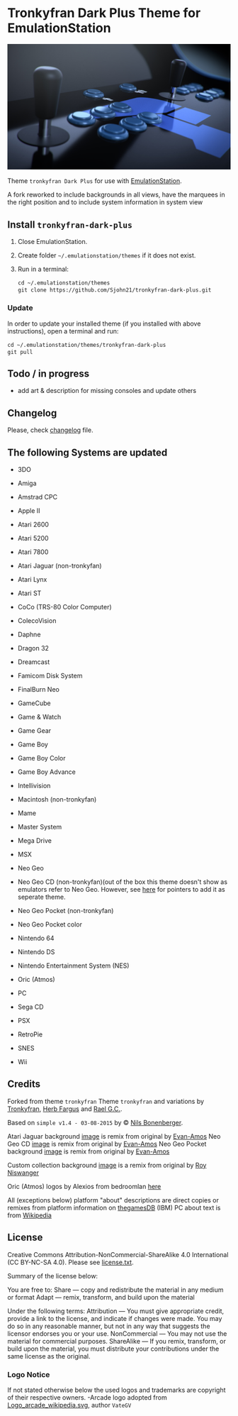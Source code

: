 # Tronkyfran Dark Plus Theme for EmulationStation

![Arcade banner](fba/background.jpg)

Theme `tronkyfran Dark Plus` for use with [EmulationStation](http://www.emulationstation.org/).

A fork reworked to include backgrounds in all views, have the marquees in the right position and to include system information in system view

## Install `tronkyfran-dark-plus`

1. Close EmulationStation.

2. Create folder `~/.emulationstation/themes` if it does not exist.

3. Run in a terminal:

       cd ~/.emulationstation/themes
       git clone https://github.com/Sjohn21/tronkyfran-dark-plus.git

### Update

In order to update your installed theme (if you installed with above instructions), open a terminal and run:

    cd ~/.emulationstation/themes/tronkyfran-dark-plus
    git pull

## Todo / in progress

- add art & description for missing consoles and update others

## Changelog

Please, check [changelog](changelog.txt) file.

## The following Systems are updated

- 3DO
- Amiga
- Amstrad CPC
- Apple II
- Atari 2600
- Atari 5200
- Atari 7800
- Atari Jaguar (non-tronkyfan)
- Atari Lynx
- Atari ST
- CoCo (TRS-80 Color Computer)
- ColecoVision
- Daphne
- Dragon 32
- Dreamcast
- Famicom Disk System
- FinalBurn Neo
- GameCube
- Game & Watch
- Game Gear
- Game Boy
- Game Boy Color
- Game Boy Advance
- Intellivision
- Macintosh (non-tronkyfan)
- Mame
- Master System
- Mega Drive
- MSX
- Neo Geo
- Neo Geo CD (non-tronkyfan)(out of the box this theme doesn't show as emulators refer to Neo Geo. However, see [here](https://retropie.org.uk/forum/topic/26064/neo-geo-cd-for-dummies/56) for pointers to add it as seperate theme.
- Neo Geo Pocket (non-tronkyfan)
- Neo Geo Pocket color
- Nintendo 64
- Nintendo DS
- Nintendo Entertainment System (NES)
- Oric (Atmos)
- PC

- Sega CD

- PSX
- RetroPie
- SNES
- Wii

## Credits

Forked from theme `tronkyfran`
Theme `tronkyfran` and variations by [Tronkyfran](https://github.com/tronkyfran), [Herb Fargus](https://github.com/HerbFargus) and [Rael G.C.](https://github.com/raelgc/).

Based on `simple v1.4 - 03-08-2015` by © [Nils Bonenberger](http://blog.nilsbyte.de/).

Atari Jaguar background [image](https://commons.wikimedia.org/wiki/File:Atari-Jaguar-Console-Set.png) is remix from original by [Evan-Amos](https://commons.wikimedia.org/wiki/User:Evan-Amos)
Neo Geo CD [image](https://commons.wikimedia.org/wiki/File:Neo-Geo-CD-TopLoader-wController-FL.jpg) is remix from original by [Evan-Amos](https://commons.wikimedia.org/wiki/User:Evan-Amos)
Neo Geo Pocket background [image](https://commons.wikimedia.org/wiki/File:Neo-Geo-Pocket-Anthra-Left.jpg) is remix from original by [Evan-Amos](https://commons.wikimedia.org/wiki/User:Evan-Amos)

Custom collection background [image](https://www.flickr.com/photos/motleypixel/20600012022/) is a remix from original by [Roy Niswanger](https://www.flickr.com/photos/motleypixel/)

Oric (Atmos) logos by Alexios from bedroomlan [here](https://www.bedroomlan.org/miscellany/oric-logo/)

All (exceptions below) platform "about" descriptions are direct copies or remixes from platform information on [thegamesDB](https://thegamesdb.net/list_platforms.php)
(IBM) PC about text is from [Wikipedia](https://en.wikipedia.org/wiki/IBM_Personal_Computer)

## License

Creative Commons Attribution-NonCommercial-ShareAlike 4.0 International (CC BY-NC-SA 4.0). Please see [license.txt](license.txt).

Summary of the license below:

You are free to:
Share — copy and redistribute the material in any medium or format
Adapt — remix, transform, and build upon the material

Under the following terms:
Attribution — You must give appropriate credit, provide a link to the license, and indicate if changes were made. You may do so in any reasonable manner, but not in any way that suggests the licensor endorses you or your use.
NonCommercial — You may not use the material for commercial purposes.
ShareAlike — If you remix, transform, or build upon the material, you must distribute your contributions under the same license as the original.

### Logo Notice

If not stated otherwise below the used logos and trademarks are copyright of their respective owners.
-Arcade logo adopted from [Logo_arcade_wikipedia.svg](https://commons.wikimedia.org/wiki/File:Logo_Arcade_Wikipedia.svg), author `VateGV`
